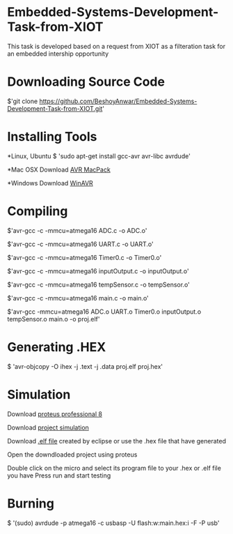 # Embedded-Systems-Development-Task-from-XIOT
This task is developed based on a request from XIOT as a filteration task for an embedded intership opportunity

# Downloading Source Code
  $'git clone https://github.com/BeshoyAnwar/Embedded-Systems-Development-Task-from-XIOT.git'
# Installing Tools
*Linux, Ubuntu
  $ 'sudo apt-get install gcc-avr avr-libc avrdude'
  
*Mac OSX
  Download [AVR MacPack](https://www.obdev.at/products/crosspack/download.html)
  
*Windows
  Download [WinAVR](http://winavr.sourceforge.net/download.html)
 
# Compiling
  $'avr-gcc -c -mmcu=atmega16 ADC.c -o ADC.o'
  
  $'avr-gcc -c -mmcu=atmega16 UART.c -o UART.o'
  
  $'avr-gcc -c -mmcu=atmega16 Timer0.c -o Timer0.o'
  
  $'avr-gcc -c -mmcu=atmega16 inputOutput.c -o inputOutput.o'
  
  $'avr-gcc -c -mmcu=atmega16 tempSensor.c -o tempSensor.o'
  
  $'avr-gcc -c -mmcu=atmega16 main.c -o main.o'
  
  $'avr-gcc -mmcu=atmega16 ADC.o UART.o Timer0.o inputOutput.o tempSensor.o main.o -o proj.elf'
 
# Generating .HEX
  $ 'avr-objcopy -O ihex -j .text -j .data proj.elf proj.hex'
# Simulation
  Download [proteus professional 8](http://getintopc.com/softwares/electronics/proteus-8-free-download/)
  
  Download [project simulation](https://github.com/BeshoyAnwar/Embedded-Systems-Development-Task-from-XIOT/raw/master/projectsimulation.pdsprj)
  
  Download [.elf file](https://github.com/BeshoyAnwar/Embedded-Systems-Development-Task-from-XIOT/raw/master/elfProjectFile.elf) created     by eclipse or use the .hex file that have generated
  
  Open the downdloaded project using proteus 
  
  Double click on the micro and select its program file to your .hex or .elf file you have
  Press run and start testing
# Burning
  $ '(sudo) avrdude -p atmega16 -c usbasp -U flash:w:main.hex:i -F -P usb'
